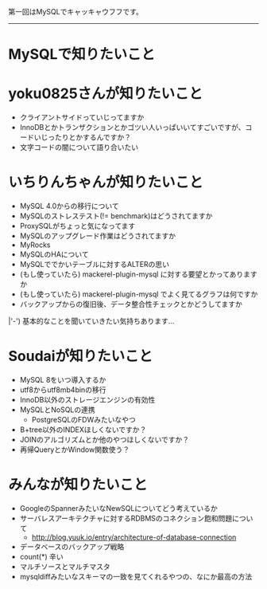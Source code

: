 第一回はMySQLでキャッキャウフフです。

----

# MySQLで知りたいこと

# yoku0825さんが知りたいこと
- クライアントサイドっていじってますか
- InnoDBとかトランザクションとかゴツい人いっぱいいてすごいですが、コードいじったりとかするんですか？
- 文字コードの闇について語り合いたい

# いちりんちゃんが知りたいこと
- MySQL 4.0からの移行について
- MySQLのストレステスト(!= benchmark)はどうされてますか
- ProxySQLがちょっと気になってます
- MySQLのアップグレード作業はどうされてますか
- MyRocks
- MySQLのHAについて
- MySQLででかいテーブルに対するALTERの思い
- (もし使っていたら) mackerel-plugin-mysql に対する要望とかってありますか
- (もし使っていたら) mackerel-plugin-mysql でよく見てるグラフは何ですか
- バックアップからの復旧後、データ整合性チェックとかどうしてますか

|'-') 基本的なことを聞いていきたい気持ちあります... 

# Soudaiが知りたいこと
- MySQL 8をいつ導入するか
- utf8からutf8mb4binの移行
- InnoDB以外のストレージエンジンの有効性
- MySQLとNoSQLの連携
  - PostgreSQLのFDWみたいなやつ
- B+tree以外のINDEXほしくないですか？
- JOINのアルゴリズムとか他のやつほしくないですか？
- 再帰QueryとかWindow関数使う？

# みんなが知りたいこと
- GoogleのSpannerみたいなNewSQLについてどう考えているか
- サーバレスアーキテクチャに対するRDBMSのコネクション飽和問題について
  - http://blog.yuuk.io/entry/architecture-of-database-connection
- データベースのバックアップ戦略
- count(*) 辛い
- マルチソースとマルチマスタ
- mysqldiffみたいなスキーマの一致を見てくれるやつの、なにか最高の方法

